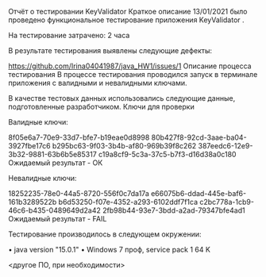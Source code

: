 Отчёт о тестировании KeyValidator
Краткое описание
13/01/2021 было проведено функциональное тестирование приложения KeyValidator .

На тестирование затрачено: 2 часа

В результате тестирования выявлены следующие дефекты:

https://github.com/Irina04041987/java_HW1/issues/1
Описание процесса тестирования
В процессе тестирования проводился запуск в терминале приложения с валидными и невалидными ключами.

В качестве тестовых данных использовались следующие данные, подготовленные разработчиком.
Ключи для проверки

Валидные ключи:

8f05e6a7-70e9-33d7-bfe7-b19eae0d8998
80b427f8-92cd-3aae-ba04-3927fbe17c6
b295bc63-9f03-3b4b-af80-969b39f8c262
387eedc6-12e9-3b32-9881-63b6b5e85317
c19a8cf9-5c3a-37c5-b7f3-d16d38a0c180
Ожидаемый результат - ОК

Невалидные ключи:

18252235-78e0-44a5-8720-556f0c7da17a
e66075b6-ddad-445e-baf6-161b3289522b
b6d53250-f07e-4352-a293-6102ddf7f1ca
c2bc778a-1cb9-46c6-b435-0489649d2a42
2fb98b44-93e7-3bdd-a2ad-79347bfe4ad1
Ожидаемый результат - FAIL

Тестирование производилось в следующем окружении:

• java version "15.0.1"
• Windows 7 проф, service pack 1 64 K

<другое ПО, при необходимости>